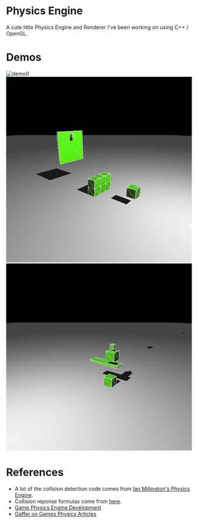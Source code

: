 # Physics Engine
A cute little Physics Engine and Renderer I've been working on using C++ / OpenGL.

# Demos
![demo0](demo3.gif)
![demo1](demo1.gif)
![demo2](demo2.gif)

# References
* A lot of the collision detection code comes from [Ian Millington's Physics Engine](https://github.com/idmillington/cyclone-physics).
* Collision reponse formulas come from [here](https://en.wikipedia.org/wiki/Collision_response).
* [Game Physics Engine Development](https://www.amazon.com/Game-Physics-Engine-Development-Commercial-Grade/dp/0123819768/ref=sr_1_1?ie=UTF8&qid=1487209617&sr=8-1&keywords=Game+Physics+Engine+Development)
* [Gaffer on Games Physics Articles](http://gafferongames.com/game-physics/)

